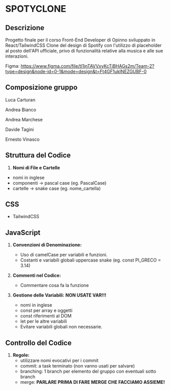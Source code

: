 # SPOTYCLONE

## Descrizione

Progetto finale per il corso Front-End Developer di Opinno sviluppato in React/TailwindCSS
Clone del design di Spotify con l'utilizzo di placeholder al posto dell'API ufficiale, privo di funzionalità relative alla musica e alle sue interazioni.

Figma: <https://www.figma.com/file/tl1jnTAVVxyKcTiBHAGs2m/Team-2?type=design&node-id=0-1&mode=design&t=Ft4GF1ukINEZGUBF-0>

## Composizione gruppo

Luca Carturan

Andrea Bianco

Andrea Marchese

Davide Tagini

Ernesto Vinasco

## Struttura del Codice

1. **Nomi di File e Cartelle**

* nomi in inglese
* componenti → pascal case (eg. PascalCase)
* cartelle → snake case (eg. nome_cartella)

## CSS

* TailwindCSS

## JavaScript

1. **Convenzioni di Denominazione:**
   * Uso di camelCase per variabili e funzioni.
   * Costanti e variabili globali uppercase snake (eg. const PI_GRECO = 3.14)

2. **Commenti nel Codice:**
   * Commentare cosa fa la funzione

3. **Gestione delle Variabili:**
   **NON USATE VAR!!!**
   * nomi in inglese
   * const per array e oggetti
   * const riferimenti al DOM
   * let per le altre variabili
   * Evitare variabili globali non necessarie.

## Controllo del Codice

1. **Regole:**
   * utilizzare nomi evocativi per i commit
   * commit: a task terminato (non vanno usati per salvare)
   * branching: 1 branch per elemento del gruppo con eventuali sotto branch
   * merge: **PARLARE PRIMA DI FARE MERGE CHE FACCIAMO ASSIEME!**
